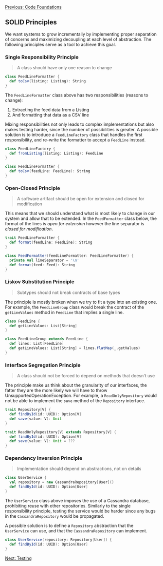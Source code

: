 [Previous: Code Foundations](./foundations.md)

## SOLID Principles

We want systems to grow incrementally by implementing proper separation of concerns and maximizing decoupling at each level of abstraction. The following principles serve as a tool to achieve this goal.

### Single Responsibility Principle

> A class should have only one reason to change

```scala
class FeedLineFormatter {
  def toCsv(listing: Listing): String
}
```

The `FeedLineFormatter` class above has two responsibilities (reasons to change):
1. Extracting the feed data from a Listing
2. And formatting that data as a CSV line

Mixing responsibilities not only leads to complex implementations but also makes testing harder, since the number of possibilities is greater. A possible solution is to introduce a `FeedLineFactory` class that handles the first responsibility, and re-write the formatter to accept a `FeedLine` instead.

```scala
class FeedLineFactory {
  def fromListing(listing: Listing): FeedLine
}

class FeedLineFormatter {
  def toCsv(feedLine: FeedLine): String
}
```

### Open-Closed Principle

> A software artifact should be open for extension and closed for modification

This means that we should understand what is most likely to change in our system and allow that to be extended. In the `FeedFormatter` class below, the format of the lines is _open for extension_ however the line separator is _closed for modification_.

```scala
trait FeedLineFormatter {
  def format(feedLine: FeedLine): String
}

class FeedFormatter(feedLineFormatter: FeedLineFormatter) {
  private val lineSeparator = '\n'
  def format(feed: Feed): String
}
```

### Liskov Substitution Principle

> Subtypes should not break contracts of base types

The principle is mostly broken when we try to fit a type into an existing one. For example, the `FeedLineGroup` class would break the contract of the `getLineValues` method in `FeedLine` that implies a single line.

```scala
class FeedLine {
  def getLineValues: List[String]
}

class FeedLineGroup extends FeedLine {
  def lines: List[FeedLine]
  def getLineValues: List[String] = lines.flatMap(_.getValues)
}
```

### Interface Segregation Principle

> A class should not be forced to depend on methods that doesn't use

The principle make us think about the granularity of our interfaces, the fatter they are the more likely we will have to throw UnsupportedOperationException. For example, a `ReadOnlyRepository` would not be able to implement the `save` method of the `Repository` interface.

```scala
trait Repository[V] {
  def findById(id: UUID): Option[V]
  def save(value: V): Unit
}

trait ReadOnlyRepository[V] extends Repository[V] {
  def findById(id: UUID): Option[V]
  def save(value: V): Unit = ???
}
```

### Dependency Inversion Principle

> Implementation should depend on abstractions, not on details

```scala
class UserService {
  val repository = new CassandraRepository[User]()
  def findById(id: UUID): Option[User]
}
```

The `UserService` class above imposes the use of a Cassandra database, prohibiting reuse with other repositories. Similarly to the single responsibility principle, testing the service would be harder since any bugs in the `CassandraRepository` would be propagated.

A possible solution is to define a `Repository` abstraction that the `UserService` can use, and that the `CassandraRepository` can implement.

```scala
class UserService(repository: Repository[User]) {
  def findById(id: UUID): Option[User]
}
```

[Next: Testing](./testing.md)
